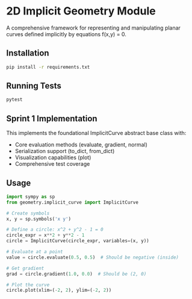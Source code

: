 # 2D Implicit Geometry Module

A comprehensive framework for representing and manipulating planar curves defined implicitly by equations f(x,y) = 0.

## Installation

```bash
pip install -r requirements.txt
```

## Running Tests

```bash
pytest
```

## Sprint 1 Implementation

This implements the foundational ImplicitCurve abstract base class with:

- Core evaluation methods (evaluate, gradient, normal)
- Serialization support (to_dict, from_dict)
- Visualization capabilities (plot)
- Comprehensive test coverage

## Usage

```python
import sympy as sp
from geometry.implicit_curve import ImplicitCurve

# Create symbols
x, y = sp.symbols('x y')

# Define a circle: x^2 + y^2 - 1 = 0
circle_expr = x**2 + y**2 - 1
circle = ImplicitCurve(circle_expr, variables=(x, y))

# Evaluate at a point
value = circle.evaluate(0.5, 0.5)  # Should be negative (inside)

# Get gradient
grad = circle.gradient(1.0, 0.0)  # Should be (2, 0)

# Plot the curve
circle.plot(xlim=(-2, 2), ylim=(-2, 2))
```

